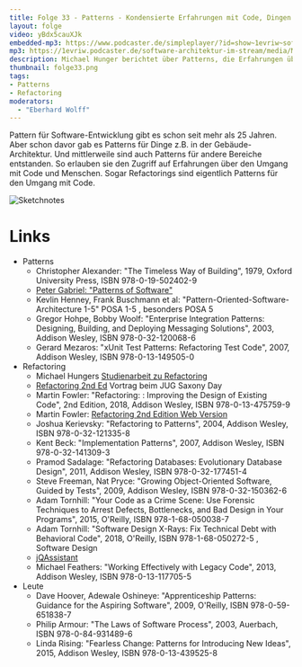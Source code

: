 ```yaml
---
title: Folge 33 - Patterns - Kondensierte Erfahrungen mit Code, Dingen und Menschen mit Michael Hunger 
layout: folge
video: yBdx5cauXJk
embedded-mp3: https://www.podcaster.de/simpleplayer/?id=show~1evriw~software-architektur-im-stream~pod-5fde4fa5c16c4408972889&v=1608405454
mp3: https://1evriw.podcaster.de/software-architektur-im-stream/media/MichaelHungerPatterns.mp3
description: Michael Hunger berichtet über Patterns, die Erfahrungen über den Umgang mit Menschen, Code und Dingen weitergeben.
thumbnail: folge33.png
tags:
- Patterns
- Refactoring
moderators:
  - "Eberhard Wolff"
---
```


Pattern für Software-Entwicklung gibt es schon seit mehr als 25
Jahren. Aber schon davor gab es Patterns für Dinge z.B. in der
Gebäude-Architektur. Und mittlerweile sind auch Patterns für andere
Bereiche entstanden. So erlauben sie den Zugriff auf Erfahrungen über
den Umgang mit Code und Menschen. Sogar Refactorings sind eigentlich
Patterns für den Umgang mit Code.

![Sketchnotes](/sketchnotes/folge33.png)

# Links

* Patterns
  * Christopher Alexander: "The Timeless Way of Building", 1979,
    Oxford University Press, ISBN 978-0-19-502402-9
  * [Peter Gabriel: "Patterns of
    Software"](https://dreamsongs.com/Files/PatternsOfSoftware.pdf)
  * Kevlin Henney, Frank Buschmann et al:
    "Pattern-Oriented-Software-Architecture 1-5" POSA 1-5 , besonders
    POSA 5
  * Gregor Hohpe, Bobby Woolf: "Enterprise Integration Patterns:
	Designing, Building, and Deploying Messaging Solutions",
	2003, Addison Wesley, ISBN 978-0-32-120068-6
  *	Gerard Mezaros: "xUnit Test Patterns: Refactoring Test Code",
    2007, Addison Wesley, ISBN 978-0-13-149505-0
* Refactoring
  * Michael	Hungers [Studienarbeit zu
    Refactoring](https://www.dropbox.com/s/p1u851fl811o70v/refactoring-thesis.pdf?dl=0)
  * [Refactoring 2nd
    Ed](https://www2.slideshare.net/jexp/refactoring-2nd-edition)
    Vortrag beim JUG Saxony Day
  * Martin Fowler: "Refactoring: : Improving the Design of Existing
	Code", 2nd Edition, 2018, Addison Wesley, ISBN 978-0-13-475759-9
  * Martin Fowler: [Refactoring 2nd Edition Web
	Version](https://martinfowler.com/articles/access-refactoring-web-edition.html)
  * Joshua Kerievsky: "Refactoring to Patterns", 2004, Addison Wesley,
    ISBN 978-0-32-121335-8
  * Kent Beck: "Implementation Patterns", 2007, Addison Wesley, ISBN
    978-0-32-141309-3
  * Pramod Sadalage: "Refactoring Databases: Evolutionary Database
    Design", 2011, Addison Wesley, ISBN 978-0-32-177451-4
  * Steve Freeman, Nat Pryce: "Growing Object-Oriented Software, Guided
	by Tests", 2009, Addison Wesley, ISBN 978-0-32-150362-6
  * Adam Tornhill: "Your Code as a Crime Scene: Use Forensic
	Techniques to Arrest Defects, Bottlenecks, and Bad Design in Your
	Programs", 2015, O'Reilly, ISBN 978-1-68-050038-7
  * Adam Tornhill: "Software Design X-Rays: Fix Technical Debt with
	Behavioral Code", 2018, O'Reilly, ISBN 978-1-68-050272-5
	, Software Design
  * [jQAssistant](https://jqassistant.org/)
  * Michael Feathers: "Working Effectively with Legacy Code", 2013,
    Addison Wesley, ISBN 978-0-13-117705-5
* Leute
  * Dave Hoover, Adewale Oshineye: "Apprenticeship Patterns: Guidance
    for the Aspiring Software", 2009, O'Reilly, ISBN
    978-0-59-651838-7
  * Philip Armour: "The Laws of Software Process", 2003, Auerbach,
    ISBN 978-0-84-931489-6
  * Linda Rising: "Fearless Change: Patterns for Introducing New
    Ideas", 2015, Addison Wesley, ISBN 978-0-13-439525-8
